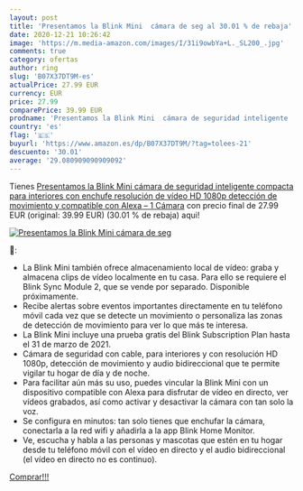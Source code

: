 ```yaml
---
layout: post
title: 'Presentamos la Blink Mini  cámara de seg al 30.01 % de rebaja'
date: 2020-12-21 10:26:42
image: 'https://m.media-amazon.com/images/I/31i9owbYa+L._SL200_.jpg'
comments: true
category: ofertas
author: ring
slug: 'B07X37DT9M-es'
actualPrice: 27.99 EUR
currency: EUR
price: 27.99
comparePrice: 39.99 EUR
prodname: 'Presentamos la Blink Mini  cámara de seguridad inteligente  compacta  para interiores  con enchufe  resolución de vídeo HD 1080p  detección de movimiento y compatible con Alexa – 1 Cámara'
country: 'es'
flag: '🇪🇸'
buyurl: 'https://www.amazon.es/dp/B07X37DT9M/?tag=tolees-21'
descuento: '30.01'
average: '29.080909090909092'
---
```


Tienes [Presentamos la Blink Mini  cámara de seguridad inteligente  compacta  para interiores  con enchufe  resolución de vídeo HD 1080p  detección de movimiento y compatible con Alexa – 1 Cámara](https://www.amazon.es/dp/B07X37DT9M/?tag=tolees-21) con precio final de  27.99 EUR (original: 39.99 EUR) (30.01 %  de rebaja) aqui!

[![Presentamos la Blink Mini  cámara de seg](https://m.media-amazon.com/images/I/31i9owbYa+L._SL200_.jpg)](https://www.amazon.es/dp/B07X37DT9M/?tag=tolees-21)

🔎:

- La Blink Mini también ofrece almacenamiento local de vídeo: graba y almacena clips de vídeo localmente en tu casa. Para ello se requiere el Blink Sync Module 2, que se vende por separado. Disponible próximamente.
- Recibe alertas sobre eventos importantes directamente en tu teléfono móvil cada vez que se detecte un movimiento o personaliza las zonas de detección de movimiento para ver lo que más te interesa.
- La Blink Mini incluye una prueba gratis del Blink Subscription Plan hasta el 31 de marzo de 2021.
- Cámara de seguridad con cable, para interiores y con resolución HD 1080p, detección de movimiento y audio bidireccional que te permite vigilar tu hogar de día y de noche.
- Para facilitar aún más su uso, puedes vincular la Blink Mini con un dispositivo compatible con Alexa para disfrutar de vídeo en directo, ver vídeos grabados, así como activar y desactivar la cámara con tan solo la voz.
- Se configura en minutos: tan solo tienes que enchufar la cámara, conectarla a la red wifi y añadirla a la app Blink Home Monitor.
- Ve, escucha y habla a las personas y mascotas que estén en tu hogar desde tu teléfono móvil con el vídeo en directo y el audio bidireccional (el vídeo en directo no es continuo).

[Comprar!!!](https://www.amazon.es/dp/B07X37DT9M/?tag=tolees-21)
